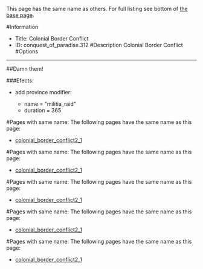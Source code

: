 This page has the same name as others. For full listing see bottom of [the base page](colonial_border.md).

#Information
 - Title: Colonial Border Conflict
 - ID: conquest_of_paradise.312
#Description
Colonial Border Conflict
#Options

___
##Damn them!

###Efects:<ul><li>add province modifier:</li><ul><li>name = "militia_raid"</li><li>duration = 365</li></ul></ul>


#Pages with same name:
The following pages have the same name as this page:
 - [colonial_border_conflict2_1](colonial_border_conflict2_1.md)


#Pages with same name:
The following pages have the same name as this page:
 - [colonial_border_conflict2_1](colonial_border_conflict2_1.md)


#Pages with same name:
The following pages have the same name as this page:
 - [colonial_border_conflict2_1](colonial_border_conflict2_1.md)


#Pages with same name:
The following pages have the same name as this page:
 - [colonial_border_conflict2_1](colonial_border_conflict2_1.md)


#Pages with same name:
The following pages have the same name as this page:
 - [colonial_border_conflict2_1](colonial_border_conflict2_1.md)
